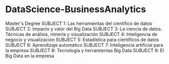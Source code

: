 # DataScience-BusinessAnalytics
Master's Degree
SUBJECT 1: Las herramientas del científico de datos
SUBJECT 2: Impacto y valor del Big Data
SUBJECT 3: La ciencia de datos. Técnicas de análisis, minería y visualización
SUBJECT 4: Inteligencia de negocio y visualización
SUBJECT 5: Estadística para científicos de datos
SUBJECT 6: Aprendizaje automático
SUBJECT 7: Inteligencia artificial para la empresa
SUBJECT 8: Tecnología y herramientas Big Data
SUBJECT 9: El Big Data en la empresa
